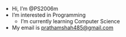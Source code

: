 -  Hi, I’m @PS2006m
- I’m interested in Programming
  - I’m currently learning Computer Science
- My email is prathamshah485@gmail.com
